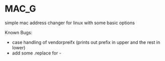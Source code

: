 # MAC_G

simple mac address changer for linux with some basic options

Known Bugs:

- case handling of vendorpreifx (prints out prefix in upper and the rest in lower)
- add some .replace for -